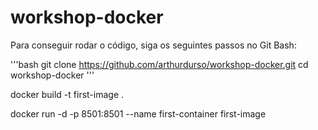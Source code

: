 # workshop-docker

Para conseguir rodar o código, siga os seguintes passos no Git Bash:

'''bash
git clone https://github.com/arthurdurso/workshop-docker.git
cd workshop-docker
'''

docker build -t first-image .

docker run -d -p 8501:8501 --name first-container first-image